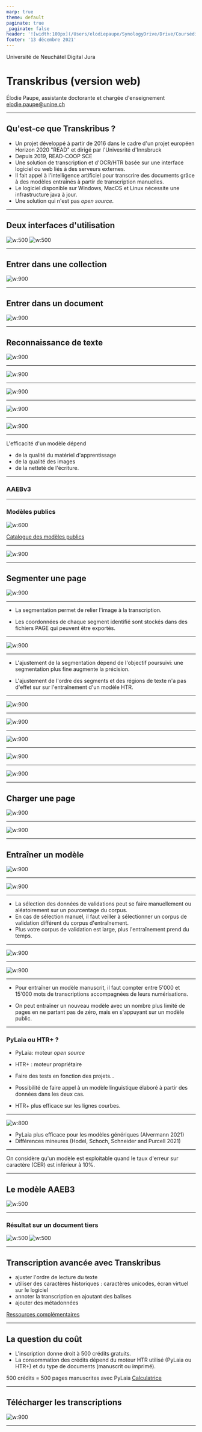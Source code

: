 ```yaml
---
marp: true
theme: default
paginate: true
_paginate: false
header: '![width:100px](/Users/elodiepaupe/SynologyDrive/Drive/Coursédition2020/malit_génétique_2021/images/logo_unine.jpg)'
footer: '13 décembre 2021'
---
```

Université de Neuchâtel
Digital Jura

# Transkribus (version web)

Élodie Paupe, assistante doctorante et chargée d'enseignement
elodie.paupe@unine.ch

---

## Qu'est-ce que Transkribus ? 
* Un projet développé à partir de 2016 dans le cadre d'un projet européen Horizon 2020 "READ" et dirigé par l'Univesrité d'Innsbruck 
* Depuis 2019, READ-COOP SCE
* Une solution de transcription et d'OCR/HTR basée sur une interface logiciel ou web liés à des serveurs externes. 
* Il fait appel à l'intelligence artificiel pour transcrire des documents grâce à des modèles entraînés à partir de transcription manuelles.
* Le logiciel disponible sur Windows, MacOS et Linux nécessite une infrastructure java à jour. 
* Une solution qui n'est pas _open source_.


---
## Deux interfaces d'utilisation

![w:500](images/interface_accueil.png) ![w:500](images/log_interface_accueil.png)

---
## Entrer dans une collection
![w:900](images/interface_collection.png)

---
## Entrer dans un document 
![w:900](images/interface_documents.png)

---
## Reconnaissance de texte
![w:900](images/document_segmenté.png)

---
![w:900](images/document_segmenté2.png)

---
![w:900](images/HTR.png)

---
![w:900](images/HTR2.png)

---
![w:900](images/jobstart.png)

---
L'efficacité d'un modèle dépend 
* de la qualité du matériel d'apprentissage 
* de la qualité des images 
* de la netteté de l'écriture.

---
### AAEBv3

---
### Modèles publics
![w:600](images/modeles.png)

[Catalogue des modèles publics](https://readcoop.eu/transkribus/public-models/)

---
![w:900](images/HTR_correction.png)

---
## Segmenter une page 
![w:900](images/segmentation.png)

---
* La segmentation permet de relier l'image à la transcription. 

* Les coordonnées de chaque segment identifié sont stockés dans des fichiers PAGE qui peuvent être exportés. 

---
![w:900](images/layout_corriger.png)

---
* L'ajustement de la segmentation dépend de l'objectif poursuivi: une segmentation plus fine augmente la précision.  

* L'ajustement de l'ordre des segments et des régions de texte n'a pas d'effet sur sur l'entraînement d'un modèle HTR. 

---
![w:900](images/ajouter_ligne.png)

---
![w:900](images/corriger_ligne.png)

---
![w:900](images/supprimer_ligne.png)

---
![w:900](images/supprimer_ligne2.png)

---
![w:900](images/HTR_alternatif.png)

---
## Charger une page
![w:900](images/ajouter_document.png)

---
![w:900](images/ajouter_document2.png)

---
## Entraîner un modèle
![w:900](images/training.png)

---
![w:900](images/training1.png)

---
* La sélection des données de validations peut se faire manuellement ou aléatoirement sur un pourcentage du corpus. 
* En cas de sélection manuel, il faut veiller à sélectionner un corpus de validation différent du corpus d'entraînement. 
* Plus votre corpus de validation est large, plus l'entraînement prend du temps. 

---
![w:900](images/training2.png)

---
![w:900](images/training3.png)

---
* Pour entraîner un modèle manuscrit, il faut compter entre 5'000 et 15'000 mots de transcriptions accompagnées de leurs numérisations. 

* On peut entraîner un nouveau modèle avec un nombre plus limité de pages en ne partant pas de zéro, mais en s'appuyant sur un modèle public.

---
### PyLaia ou HTR+ ? 
* PyLaia: moteur _open source_ 
* HTR+ : moteur propriétaire

* Faire des tests en fonction des projets...
* Possibilité de faire appel à un modèle linguistique élaboré à partir des données dans les deux cas. 
* HTR+ plus efficace sur les lignes courbes. 

---
![w:800](images/3_HTR-vs.-PyLaia_German-Kurrent.jpeg)
* PyLaia plus efficace pour les modèles génériques (Alvermann 2021)
* Différences mineures (Hodel, Schoch, Schneider and Purcell 2021)

--- 
On considère qu'un modèle est exploitable quand le taux d'erreur sur caractère (CER) est inférieur à 10%. 

---
## Le modèle AAEB3
![w:500](images/log_AAEB_PyLaia.png)

---
### Résultat sur un document tiers
![w:500](images/log_AAEB3tiersLM.png) ![w:500](images/log_AAEB3tiersnone.png)

---
## Transcription avancée avec Transkribus
* ajuster l'ordre de lecture du texte
* utiliser des caractères historiques : caractères unicodes, écran virtuel sur le logiciel
* annoter la transcription en ajoutant des balises 
* ajouter des métadonnées

[Ressources complémentaires](https://readcoop.eu/transkribus/resources/how-to-guides/)

---
## La question du coût 
* L'inscription donne droit à 500 crédits gratuits. 
* La consommation des crédits dépend du moteur HTR utilisé (PyLaia ou HTR+) et du type de documents (manuscrit ou imprimé).

500 crédits = 500 pages manuscrites avec PyLaia
[Calculatrice](https://readcoop.eu/transkribus/credits/)


---
## Télécharger les transcriptions
![w:900](images/download.png)

---